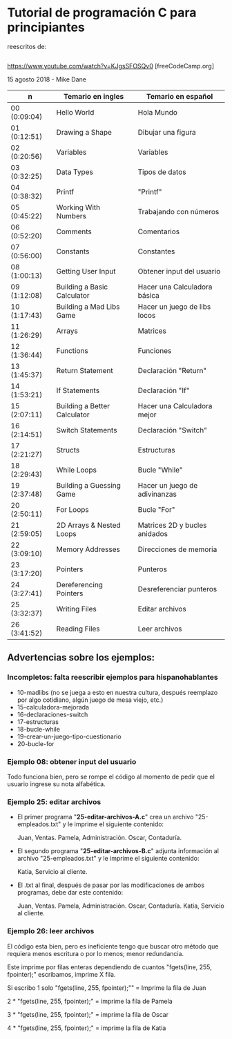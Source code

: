 # Tutorial de programación C para principiantes

reescritos de:

![]()

https://www.youtube.com/watch?v=KJgsSFOSQv0 [freeCodeCamp.org]

15 agosto 2018 - Mike Dane



| n    | Temario en ingles | Temario en español |
| ---- | -------------- | --------------- |
|00 (0:09:04) | Hello World|Hola Mundo|
|01 (0:12:51) |Drawing a Shape|Dibujar una figura|
|02 (0:20:56) | Variables|Variables|
|03 (0:32:25) | Data Types|Tipos de datos|
|04 (0:38:32) | Printf|"Printf"|
|05 (0:45:22) | Working With Numbers|Trabajando con números|
|06 (0:52:20) | Comments|Comentarios|
|07 (0:56:00) | Constants|Constantes|
|08 (1:00:13) | Getting User Input|Obtener input del usuario|
|09 (1:12:08) | Building a Basic Calculator|Hacer una Calculadora básica|
|10 (1:17:43) | Building a Mad Libs Game|Hacer un juego de libs locos|
|11 (1:26:29) | Arrays|Matrices|
|12 (1:36:44) | Functions|Funciones|
|13 (1:45:37) | Return Statement|Declaración "Return"|
|14 (1:53:21) | If Statements|Declaración "If"|
|15 (2:07:11) | Building a Better Calculator|Hacer una Calculadora mejor|
|16 (2:14:51) | Switch Statements|Declaración "Switch"|
|17 (2:21:27) | Structs|Estructuras|
|18 (2:29:43) | While Loops|Bucle "While"|
|19 (2:37:48) | Building a Guessing Game|Hacer un juego de adivinanzas|
|20 (2:50:11) | For Loops|Bucle "For"|
|21 (2:59:05) | 2D Arrays & Nested Loops|Matrices 2D y bucles anidados|
|22 (3:09:10) | Memory Addresses|Direcciones de memoria|
|23 (3:17:20) | Pointers|Punteros|
|24 (3:27:41) | Dereferencing Pointers|Desreferenciar punteros|
|25 (3:32:37) | Writing Files|Editar archivos|
|26 (3:41:52) | Reading Files|Leer archivos|





## Advertencias sobre los ejemplos:



### Incompletos: falta reescribir ejemplos para hispanohablantes

* 10-madlibs (no se juega a esto en nuestra cultura, después reemplazo por algo cotidiano, algún juego de mesa viejo, etc.)
* 15-calculadora-mejorada
* 16-declaraciones-switch
* 17-estructuras
* 18-bucle-while
* 19-crear-un-juego-tipo-cuestionario
* 20-bucle-for



### Ejemplo 08: obtener input del usuario

Todo funciona bien, pero se rompe el código al momento de pedir que el usuario ingrese su nota alfabética.



### Ejemplo 25: editar archivos

* El primer programa "**25-editar-archivos-A.c**" crea un archivo "25-empleados.txt" y le imprime el siguiente contenido:

  Juan, Ventas.
  Pamela, Administración.
  Oscar, Contaduría.



* El segundo programa "**25-editar-archivos-B.c**" adjunta información al archivo "25-empleados.txt" y le imprime el siguiente contenido:

  Katia, Servicio al cliente.



* El .txt al final, después de pasar por las modificaciones de ambos programas, debe dar este contenido:

  Juan, Ventas.
  Pamela, Administración.
  Oscar, Contaduría.
  Katia, Servicio al cliente.

### Ejemplo 26: leer archivos

El código esta bien, pero es ineficiente tengo que buscar otro método que requiera menos escritura o por lo menos; menor redundancia.

Este imprime por filas enteras dependiendo de cuantos "fgets(line, 255, fpointer);" escribamos, imprime X fila.

Si escribo 1 solo "fgets(line, 255, fpointer);"" = Imprime la fila de Juan

2 * "fgets(line, 255, fpointer);" = imprime la fila de Pamela

3 * "fgets(line, 255, fpointer);" = imprime la fila de Oscar

4 * "fgets(line, 255, fpointer);" = imprime la fila de Katia

